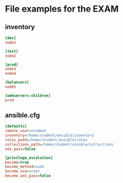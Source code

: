 # File examples for the EXAM

## inventory

```ini
[dev]
node1

[test]
node2

[prod]
node3
node4

[balancers]
node5

[webservers:children]
prod
```

## ansible.cfg

```ini
[defaults]
remote_user=student
inventory=/home/student/ansible/inventory
roles_path=/home/student/ansible/roles
collections_path=/home/student/ansible/collections
ask_pass=false

[privilege_escalation]
become=true
become_method=sudo
become_user=root
become_ask_pass=false
```


